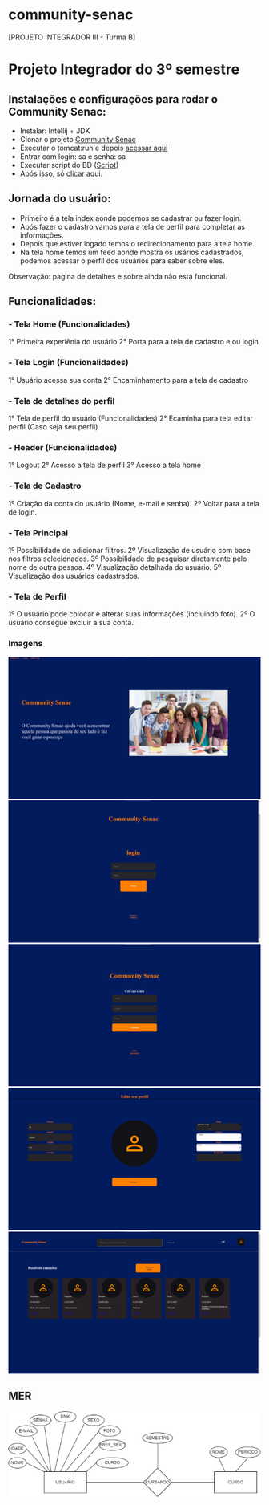 # community-senac

[PROJETO INTEGRADOR III - Turma B]

# Projeto Integrador do 3º semestre

## Instalações e configurações para rodar o Community Senac:
- Instalar: Intellij + JDK 
- Clonar o projeto <a href="https://github.com/Brenno55/community-senac" target="_blank">Community Senac</a>
- Executar o tomcat:run e depois <a href="http://localhost:8080/console" target="_blank">acessar aqui</a>
- Entrar com login: sa e senha: sa
- Executar script do BD (<a href="https://github.com/Brenno55/community-senac/blob/main/BD" target="_blank">Script</a>)
- Após isso, só <a href="http://localhost:8080" target="_blank">clicar aqui</a>.

## Jornada do usuário:
- Primeiro é a tela index aonde podemos se cadastrar ou fazer login.
- Após fazer o cadastro vamos para a tela de perfil para completar as informações.
- Depois que estiver logado temos o redirecionamento para a tela home.
- Na tela home temos um feed aonde mostra os usários cadastrados, podemos acessar o perfil dos usuários para saber sobre eles.

Observação: pagina de detalhes e sobre ainda não está funcional. 

## Funcionalidades:

### - Tela Home (Funcionalidades) 
1° Primeira experiênia do usuário 
2° Porta para a tela de cadastro e ou login

### - Tela Login (Funcionalidades) 
1° Usuário acessa sua conta 
2° Encaminhamento para a tela de cadastro


### - Tela de detalhes do perfil 
1° Tela de perfil do usuário (Funcionalidades) 
2° Ecaminha para tela editar perfil (Caso seja seu perfil)

### - Header (Funcionalidades) 
1° Logout 
2° Acesso a tela de perfil 
3° Acesso a tela home


### - Tela de Cadastro
1º Criação da conta do usuário (Nome, e-mail e senha).
2º Voltar para a tela de login.

### - Tela Principal
1º Possibilidade de adicionar filtros.
2º Visualização de usuário com base nos filtros selecionados.
3º Possibilidade de pesquisar diretamente pelo nome de outra pessoa.
4º Visualização detalhada do usuário.
5º Visualização dos usuários cadastrados.

### - Tela de Perfil
1º O usuário pode colocar e alterar suas informações (incluindo foto).
2º O usuário consegue excluir a sua conta.

### Imagens
![Tela home](https://github.com/Brenno55/community-senac/blob/main/Tela%20home.png)
![Tela Login](https://github.com/Brenno55/community-senac/blob/main/Tela%20de%20login.png)
![Tela cadastro](https://github.com/Brenno55/community-senac/blob/main/Tela%20de%20Cadastro.png)
![Tela edição de perfil](https://github.com/Brenno55/community-senac/blob/main/Tela%20de%20edi%C3%A7%C3%A3o%20de%20perfil.png)
![Tela index](https://github.com/Brenno55/community-senac/blob/main/Tela%20index.png)


## MER
![MER](https://github.com/Brenno55/community-senac/blob/main/community-senac/src/main/webapp/Imagens/Prototipo_telas/MER.png)
